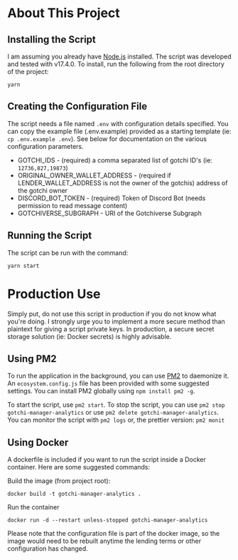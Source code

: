 # About This Project


## Installing the Script
I am assuming you already have [Node.js](https://nodejs.org/en/) installed. The script was developed and tested with v17.4.0. To install, run the following from the root directory of the project:
```
yarn
```

## Creating the Configuration File
The script needs a file named `.env` with configuration details specified. You can copy the example file (.env.example) provided as a starting template (ie: `cp .env.example .env`). See below for documentation on the various configuration parameters.

- GOTCHI_IDS - (required) a comma separated list of gotchi ID's (ie: `12736,827,19873`)
- ORIGINAL_OWNER_WALLET_ADDRESS - (required if LENDER_WALLET_ADDRESS is not the owner of the gotchis) address of the gotchi owner
- DISCORD_BOT_TOKEN - (required) Token of Discord Bot (needs permission to read message content)
- GOTCHIVERSE_SUBGRAPH - URI of the Gotchiverse Subgraph

## Running the Script
The script can be run with the command:
```
yarn start
```


# Production Use
Simply put, do not use this script in production if you do not know what you're doing. I strongly urge you to implement a more secure method than plaintext for giving a script private keys. In production, a secure secret storage solution (ie: Docker secrets) is highly advisable.

## Using PM2
To run the application in the background, you can use [PM2](https://pm2.keymetrics.io/) to daemonize it. An `ecosystem.config.js` file has been provided with some suggested settings. You can install PM2 globally using `npm install pm2 -g`.

To start the script, use `pm2 start`. To stop the script, you can use `pm2 stop gotchi-manager-analytics` or use `pm2 delete gotchi-manager-analytics`. You can monitor the script with `pm2 logs` or, the prettier version: `pm2 monit`

## Using Docker
A dockerfile is included if you want to run the script inside a Docker container. Here are some suggested commands:

Build the image (from project root):
```
docker build -t gotchi-manager-analytics .
```
Run the container
```
docker run -d --restart unless-stopped gotchi-manager-analytics
```
Please note that the configuration file is part of the docker image, so the image would need to be rebuilt anytime the lending terms or other configuration has changed.
